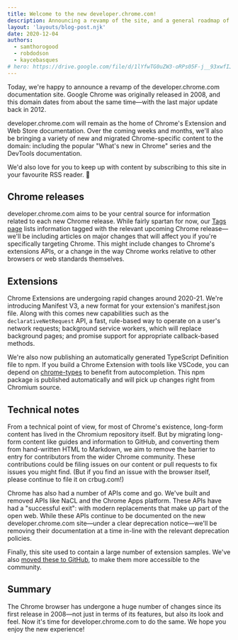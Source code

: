 ```yaml
---
title: Welcome to the new developer.chrome.com!
description: Announcing a revamp of the site, and a general roadmap of our plans for 2021.
layout: 'layouts/blog-post.njk'
date: 2020-12-04
authors:
  - samthorogood
  - robdodson
  - kaycebasques
# hero: https://drive.google.com/file/d/1lYfwTG0uZW3-oRPs05F-j__93xwfIJGl/view?usp=sharing&resourcekey=0-DuT1cfdJPJoKkilDHa_9pw
---
```


Today, we're happy to announce a revamp of the developer.chrome.com documentation site. Google
Chrome was originally released in 2008, and this domain dates from about the same time—with the last
major update back in 2012.

developer.chrome.com will remain as the home of Chrome's Extension and Web Store documentation. Over
the coming weeks and months, we'll also be bringing a variety of new and migrated Chrome-specific
content to the domain: including the popular "What's new in Chrome" series and the DevTools
documentation.

We'd also love for you to keep up with content by subscribing to this site in your favourite RSS
reader. 📶

## Chrome releases

developer.chrome.com aims to be your central source for information related to
each new Chrome release. While fairly spartan for now, our [Tags page](/tags/)
lists information tagged with the relevant upcoming Chrome release—we'll be
including articles on major changes that will affect you if you're specifically
targeting Chrome. This might include changes to Chrome's extensions APIs, or a
change in the way Chrome works relative to other browsers or web standards
themselves.

## Extensions

Chrome Extensions are undergoing rapid changes around 2020-21. We're introducing Manifest V3, a new
format for your extension's manifest.json file. Along with this comes new capabilities such as the
`declarativeNetRequest` API, a fast, rule-based way to operate on a user's network requests;
background service workers, which will replace background pages; and promise support for appropriate
callback-based methods.

We're also now publishing an automatically generated TypeScript Definition file to npm. If you build
a Chrome Extension with tools like VSCode, you can depend on
[chrome-types](https://www.npmjs.com/package/chrome-types) to benefit from autocompletion. This npm
package is published automatically and will pick up changes right from Chromium source.

## Technical notes

From a technical point of view, for most of Chrome's existence, long-form content has lived in the
Chromium repository itself. But by migrating long-form content like guides and information to
GitHub, and converting them from hand-written HTML to Markdown, we aim to remove the barrier to
entry for contributors from the wider Chrome community. These contributions could be filing issues
on our content or pull requests to fix issues you might find. (But if you find an issue with the
browser itself, please continue to file it on crbug.com!)

Chrome has also had a number of APIs come and go. We've built and removed APIs like NaCL and the
Chrome Apps platform. These APIs have had a "successful exit": with modern replacements that make up
part of the open web. While these APIs continue to be documented on the new developer.chrome.com
site—under a clear deprecation notice—we'll be removing their documentation at a time in-line with
the relevant deprecation policies.

Finally, this site used to contain a large number of extension samples. We've also [moved these to
GitHub](https://github.com/GoogleChrome/chrome-extensions-samples), to make them more accessible to
the community.

## Summary

The Chrome browser has undergone a huge number of changes since its first release in 2008—not just
in terms of its features, but also its look and feel. Now it's time for developer.chrome.com to do
the same. We hope you enjoy the new experience!